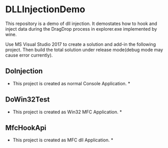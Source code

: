 # DLLInjectionDemo
This repository is a demo of dll injection. 
It demostates how to hook and inject data during the DragDrop process in explorer.exe  implemented by wine.

Use MS Visual Studio 2017 to create a solution and add-in the following project.
Then build the total solution under release mode(debug mode may cause error currently).

## DoInjection

* This project is created as normal Console Application. *

## DoWin32Test

* This project is created as  Win32 MFC Application. *

## MfcHookApi

* This project is created as  MFC dll Application. *
